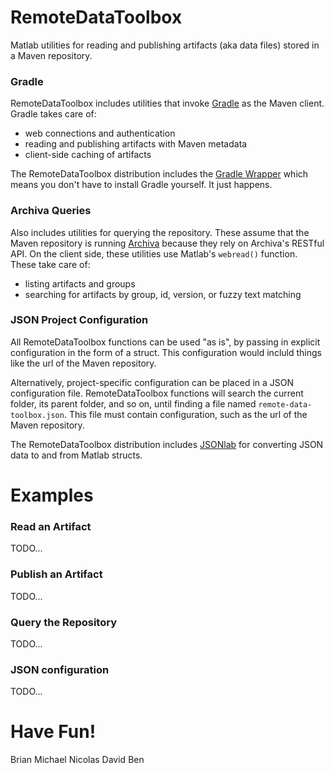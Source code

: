 # RemoteDataToolbox
Matlab utilities for reading and publishing artifacts (aka data files) stored in a Maven repository.

### Gradle
RemoteDataToolbox includes utilities that invoke [Gradle](http://gradle.org/) as the Maven client.  Gradle takes care of:
 * web connections and authentication
 * reading and publishing artifacts with Maven metadata
 * client-side caching of artifacts

The RemoteDataToolbox distribution includes the [Gradle Wrapper](https://docs.gradle.org/current/userguide/gradle_wrapper.html) which means you don't have to install Gradle yourself.  It just happens.

### Archiva Queries
Also includes utilities for querying the repository.  These assume that the Maven repository is running [Archiva](https://archiva.apache.org/index.cgi) because they rely on Archiva's RESTful API.  On the client side, these utilities use Matlab's `webread()` function.  These take care of:
 * listing artifacts and groups
 * searching for artifacts by group, id, version, or fuzzy text matching

### JSON Project Configuration
All RemoteDataToolbox functions can be used "as is", by passing in explicit configuration in the form of a struct.  This configuration would incluld things like the url of the Maven repository.

Alternatively, project-specific configuration can be placed in a JSON configuration file.  RemoteDataToolbox functions will search the current folder, its parent folder, and so on, until finding a file named `remote-data-toolbox.json`.  This file must contain configuration, such as the url of the Maven repository.

The RemoteDataToolbox distribution includes [JSONlab](http://www.mathworks.com/matlabcentral/fileexchange/33381-jsonlab--a-toolbox-to-encode-decode-json-files-in-matlab-octave) for converting JSON data to and from Matlab structs.

# Examples

### Read an Artifact
TODO...

### Publish an Artifact
TODO...

### Query the Repository
TODO...

### JSON configuration
TODO...

# Have Fun!
Brian
Michael
Nicolas
David
Ben

